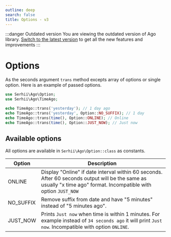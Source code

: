```yaml
---
outline: deep
search: false
title: Options - v3
---
```


:::danger Outdated version
You are viewing the outdated version of Ago library. [Switch to the latest version](/) to get all the new features and improvements
:::

# Options
As the seconds argument `trans` method excepts array of options or single option. Here is an example of passed options.

```php
use Serhii\Ago\Option;
use Serhii\Ago\TimeAgo;

echo TimeAgo::trans('yesterday'); // 1 day ago
echo TimeAgo::trans('yesterday', Option::NO_SUFFIX); // 1 day
echo TimeAgo::trans(time(), Option::ONLINE); // Online
echo TimeAgo::trans(time(), Option::JUST_NOW); // Just now
```

## Available options
All options are available in `Serhii\Ago\Option::class` as constants.

| Option    | Description |
| --------- | ----------- |
| ONLINE    | Display "Online" if date interval within 60 seconds. After 60 seconds output will be the same as usually "x time ago" format. Incompatible with option `JUST_NOW` |
| NO_SUFFIX | Remove suffix from date and have "5 minutes" instead of "5 minutes ago". |
| JUST_NOW  | Prints `Just now` when time is within 1 minutes. For example instead of `34 seconds ago` it will print `Just now`. Incompatible with option `ONLINE`. |